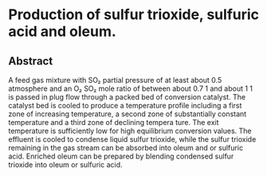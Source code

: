 # Production of sulfur trioxide, sulfuric acid and oleum.

## Abstract
A feed gas mixture with SO₂ partial pressure of at least about 0.5 atmosphere and an O₂ SO₂ mole ratio of between about 0.7 1 and about 1 1 is passed in plug flow through a packed bed of conversion catalyst. The catalyst bed is cooled to produce a temperature profile including a first zone of increasing temperature, a second zone of substantially constant temperature and a third zone of declining tempera ture. The exit temperature is sufficiently low for high equilibrium conversion values. The effluent is cooled to condense liquid sulfur trioxide, while the sulfur trioxide remaining in the gas stream can be absorbed into oleum and or sulfuric acid. Enriched oleum can be prepared by blending condensed sulfur trioxide into oleum or sulfuric acid.
